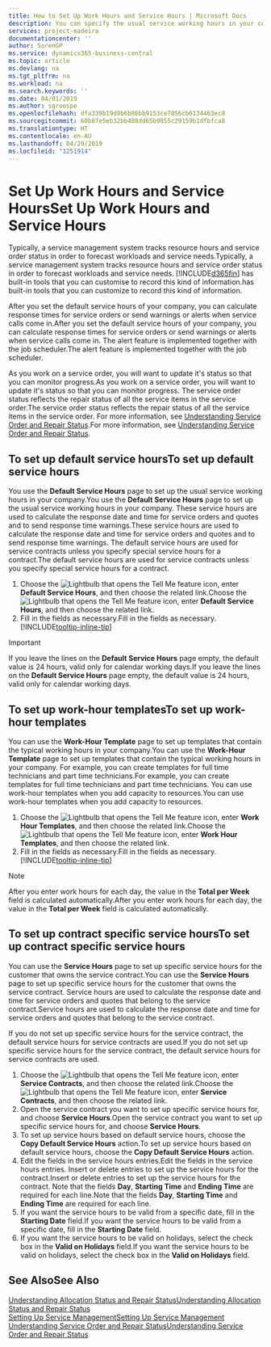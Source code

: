 ```yaml
---
title: How to Set Up Work Hours and Service Hours | Microsoft Docs
description: You can specify the usual service working hours in your company. These service hours are used to calculate the response date and time for service orders and quotes, and to send response time warnings.
services: project-madeira
documentationcenter: ''
author: SorenGP
ms.service: dynamics365-business-central
ms.topic: article
ms.devlang: na
ms.tgt_pltfrm: na
ms.workload: na
ms.search.keywords: ''
ms.date: 04/01/2019
ms.author: sgroespe
ms.openlocfilehash: dfa339b19d9b6b86bb9153ce7856cb6134463ec8
ms.sourcegitcommit: 60b87e5eb32bb408dd65b9855c29159b1dfbfca8
ms.translationtype: HT
ms.contentlocale: en-AU
ms.lasthandoff: 04/29/2019
ms.locfileid: "1251914"
---
```

# <a name="set-up-work-hours-and-service-hours"></a><span data-ttu-id="bc4c9-104">Set Up Work Hours and Service Hours</span><span class="sxs-lookup"><span data-stu-id="bc4c9-104">Set Up Work Hours and Service Hours</span></span>
<span data-ttu-id="bc4c9-105">Typically, a service management system tracks resource hours and service order status in order to forecast workloads and service needs.</span><span class="sxs-lookup"><span data-stu-id="bc4c9-105">Typically, a service management system tracks resource hours and service order status in order to forecast workloads and service needs.</span></span> [!INCLUDE[d365fin](includes/d365fin_md.md)] <span data-ttu-id="bc4c9-106">has built-in tools that you can customise to record this kind of information.</span><span class="sxs-lookup"><span data-stu-id="bc4c9-106">has built-in tools that you can customize to record this kind of information.</span></span>  
  
<span data-ttu-id="bc4c9-107">After you set the default service hours of your company, you can calculate response times for service orders or send warnings or alerts when service calls come in.</span><span class="sxs-lookup"><span data-stu-id="bc4c9-107">After you set the default service hours of your company, you can calculate response times for service orders or send warnings or alerts when service calls come in.</span></span> <span data-ttu-id="bc4c9-108">The alert feature is implemented together with the job scheduler.</span><span class="sxs-lookup"><span data-stu-id="bc4c9-108">The alert feature is implemented together with the job scheduler.</span></span>   
  
<span data-ttu-id="bc4c9-109">As you work on a service order, you will want to update it's status so that you can monitor progress.</span><span class="sxs-lookup"><span data-stu-id="bc4c9-109">As you work on a service order, you will want to update it's status so that you can monitor progress.</span></span> <span data-ttu-id="bc4c9-110">The service order status reflects the repair status of all the service items in the service order.</span><span class="sxs-lookup"><span data-stu-id="bc4c9-110">The service order status reflects the repair status of all the service items in the service order.</span></span> <span data-ttu-id="bc4c9-111">For more information, see [Understanding Service Order and Repair Status](service-order-repair-status.md).</span><span class="sxs-lookup"><span data-stu-id="bc4c9-111">For more information, see [Understanding Service Order and Repair Status](service-order-repair-status.md).</span></span> 

## <a name="to-set-up-default-service-hours"></a><span data-ttu-id="bc4c9-112">To set up default service hours</span><span class="sxs-lookup"><span data-stu-id="bc4c9-112">To set up default service hours</span></span>  
<span data-ttu-id="bc4c9-113">You use the **Default Service Hours** page to set up the usual service working hours in your company.</span><span class="sxs-lookup"><span data-stu-id="bc4c9-113">You use the **Default Service Hours** page to set up the usual service working hours in your company.</span></span> <span data-ttu-id="bc4c9-114">These service hours are used to calculate the response date and time for service orders and quotes and to send response time warnings.</span><span class="sxs-lookup"><span data-stu-id="bc4c9-114">These service hours are used to calculate the response date and time for service orders and quotes and to send response time warnings.</span></span> <span data-ttu-id="bc4c9-115">The default service hours are used for service contracts unless you specify special service hours for a contract.</span><span class="sxs-lookup"><span data-stu-id="bc4c9-115">The default service hours are used for service contracts unless you specify special service hours for a contract.</span></span>  
  
1. <span data-ttu-id="bc4c9-116">Choose the ![Lightbulb that opens the Tell Me feature](media/ui-search/search_small.png "Tell me what you want to do") icon, enter **Default Service Hours**, and then choose the related link.</span><span class="sxs-lookup"><span data-stu-id="bc4c9-116">Choose the ![Lightbulb that opens the Tell Me feature](media/ui-search/search_small.png "Tell me what you want to do") icon, enter **Default Service Hours**, and then choose the related link.</span></span>  
2. <span data-ttu-id="bc4c9-117">Fill in the fields as necessary.</span><span class="sxs-lookup"><span data-stu-id="bc4c9-117">Fill in the fields as necessary.</span></span> [!INCLUDE[tooltip-inline-tip](includes/tooltip-inline-tip_md.md)]  
  
> [!IMPORTANT]  
>  <span data-ttu-id="bc4c9-118">If you leave the lines on the **Default Service Hours** page empty, the default value is 24 hours, valid only for calendar working days.</span><span class="sxs-lookup"><span data-stu-id="bc4c9-118">If you leave the lines on the **Default Service Hours** page empty, the default value is 24 hours, valid only for calendar working days.</span></span>  
  
## <a name="to-set-up-work-hour-templates"></a><span data-ttu-id="bc4c9-119">To set up work-hour templates</span><span class="sxs-lookup"><span data-stu-id="bc4c9-119">To set up work-hour templates</span></span>
<span data-ttu-id="bc4c9-120">You can use the **Work-Hour Template** page to set up templates that contain the typical working hours in your company.</span><span class="sxs-lookup"><span data-stu-id="bc4c9-120">You can use the **Work-Hour Template** page to set up templates that contain the typical working hours in your company.</span></span> <span data-ttu-id="bc4c9-121">For example, you can create templates for full time technicians and part time technicians.</span><span class="sxs-lookup"><span data-stu-id="bc4c9-121">For example, you can create templates for full time technicians and part time technicians.</span></span> <span data-ttu-id="bc4c9-122">You can use work-hour templates when you add capacity to resources.</span><span class="sxs-lookup"><span data-stu-id="bc4c9-122">You can use work-hour templates when you add capacity to resources.</span></span>  
  
1. <span data-ttu-id="bc4c9-123">Choose the ![Lightbulb that opens the Tell Me feature](media/ui-search/search_small.png "Tell me what you want to do") icon, enter **Work Hour Templates**, and then choose the related link.</span><span class="sxs-lookup"><span data-stu-id="bc4c9-123">Choose the ![Lightbulb that opens the Tell Me feature](media/ui-search/search_small.png "Tell me what you want to do") icon, enter **Work Hour Templates**, and then choose the related link.</span></span>  
2. <span data-ttu-id="bc4c9-124">Fill in the fields as necessary.</span><span class="sxs-lookup"><span data-stu-id="bc4c9-124">Fill in the fields as necessary.</span></span> [!INCLUDE[tooltip-inline-tip](includes/tooltip-inline-tip_md.md)]  
  
> [!Note]
> <span data-ttu-id="bc4c9-125">After you enter work hours for each day, the value in the **Total per Week** field is calculated automatically.</span><span class="sxs-lookup"><span data-stu-id="bc4c9-125">After you enter work hours for each day, the value in the **Total per Week** field is calculated automatically.</span></span>  

## <a name="to-set-up-contract-specific-service-hours"></a><span data-ttu-id="bc4c9-126">To set up contract specific service hours</span><span class="sxs-lookup"><span data-stu-id="bc4c9-126">To set up contract specific service hours</span></span>  
<span data-ttu-id="bc4c9-127">You can use the **Service Hours** page to set up specific service hours for the customer that owns the service contract.</span><span class="sxs-lookup"><span data-stu-id="bc4c9-127">You can use the **Service Hours** page to set up specific service hours for the customer that owns the service contract.</span></span> <span data-ttu-id="bc4c9-128">Service hours are used to calculate the response date and time for service orders and quotes that belong to the service contract.</span><span class="sxs-lookup"><span data-stu-id="bc4c9-128">Service hours are used to calculate the response date and time for service orders and quotes that belong to the service contract.</span></span>  
  
<span data-ttu-id="bc4c9-129">If you do not set up specific service hours for the service contract, the default service hours for service contracts are used.</span><span class="sxs-lookup"><span data-stu-id="bc4c9-129">If you do not set up specific service hours for the service contract, the default service hours for service contracts are used.</span></span>  
  
1. <span data-ttu-id="bc4c9-130">Choose the ![Lightbulb that opens the Tell Me feature](media/ui-search/search_small.png "Tell me what you want to do") icon, enter **Service Contracts**, and then choose the related link.</span><span class="sxs-lookup"><span data-stu-id="bc4c9-130">Choose the ![Lightbulb that opens the Tell Me feature](media/ui-search/search_small.png "Tell me what you want to do") icon, enter **Service Contracts**, and then choose the related link.</span></span>  
2. <span data-ttu-id="bc4c9-131">Open the service contract you want to set up specific service hours for, and choose **Service Hours**.</span><span class="sxs-lookup"><span data-stu-id="bc4c9-131">Open the service contract you want to set up specific service hours for, and choose **Service Hours**.</span></span>  
4. <span data-ttu-id="bc4c9-132">To set up service hours based on default service hours, choose the **Copy Default Service Hours** action.</span><span class="sxs-lookup"><span data-stu-id="bc4c9-132">To set up service hours based on default service hours, choose the **Copy Default Service Hours** action.</span></span>  
5. <span data-ttu-id="bc4c9-133">Edit the fields in the service hours entries.</span><span class="sxs-lookup"><span data-stu-id="bc4c9-133">Edit the fields in the service hours entries.</span></span> <span data-ttu-id="bc4c9-134">Insert or delete entries to set up the service hours for the contract.</span><span class="sxs-lookup"><span data-stu-id="bc4c9-134">Insert or delete entries to set up the service hours for the contract.</span></span> <span data-ttu-id="bc4c9-135">Note that the fields **Day**, **Starting Time** and **Ending Time** are required for each line.</span><span class="sxs-lookup"><span data-stu-id="bc4c9-135">Note that the fields **Day**, **Starting Time** and **Ending Time** are required for each line.</span></span>  
6. <span data-ttu-id="bc4c9-136">If you want the service hours to be valid from a specific date, fill in the **Starting Date** field.</span><span class="sxs-lookup"><span data-stu-id="bc4c9-136">If you want the service hours to be valid from a specific date, fill in the **Starting Date** field.</span></span>  
7. <span data-ttu-id="bc4c9-137">If you want the service hours to be valid on holidays, select the check box in the **Valid on Holidays** field.</span><span class="sxs-lookup"><span data-stu-id="bc4c9-137">If you want the service hours to be valid on holidays, select the check box in the **Valid on Holidays** field.</span></span>  

## <a name="see-also"></a><span data-ttu-id="bc4c9-138">See Also</span><span class="sxs-lookup"><span data-stu-id="bc4c9-138">See Also</span></span>  
[<span data-ttu-id="bc4c9-139">Understanding Allocation Status and Repair Status</span><span class="sxs-lookup"><span data-stu-id="bc4c9-139">Understanding Allocation Status and Repair Status</span></span>](service-allocation-status-and-repair-status.md)  
[<span data-ttu-id="bc4c9-140">Setting Up Service Management</span><span class="sxs-lookup"><span data-stu-id="bc4c9-140">Setting Up Service Management</span></span>](service-setup-service.md)  
[<span data-ttu-id="bc4c9-141">Understanding Service Order and Repair Status</span><span class="sxs-lookup"><span data-stu-id="bc4c9-141">Understanding Service Order and Repair Status</span></span>](service-order-repair-status.md)  

